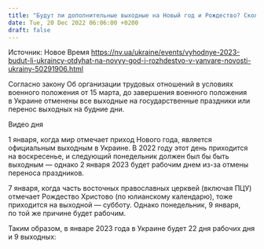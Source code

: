 ```yaml
---
title: "Будут ли дополнительные выходные на Новый год и Рождество? Сколько дней украинцы будут отдыхать в январе 2023 года"
date: Tue, 20 Dec 2022 06:06:00 +0200
draft: false
---
```

Источник: Новое Время https://nv.ua/ukraine/events/vyhodnye-2023-budut-li-ukraincy-otdyhat-na-novyy-god-i-rozhdestvo-v-yanvare-novosti-ukrainy-50291906.html


Согласно закону Об организации трудовых отношений в условиях военного положения от 15 марта, до завершения военного положения в Украине отменены все выходные на государственные праздники или перенос выходных на будние дни.

 Видео дня   

 1 января, когда мир отмечает приход Нового года, является официальным выходным в Украине. В 2022 году этот день приходится на воскресенье, и следующий понедельник должен был бы быть выходным — однако 2 января 2023 будет рабочим днем из-за отмены переноса праздников.

 7 января, когда часть восточных православных церквей (включая ПЦУ) отмечает Рождество Христово (по юлианскому календарю), тоже приходится на выходной — субботу. Однако понедельник, 9 января, по той же причине будет рабочим.

 Таким образом, в январе 2023 года в Украине будет 22 дня рабочих дня и 9 выходных:

